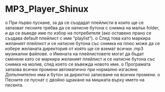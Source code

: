# MP3_Player_Shinux

o	При първо пускане, за да се създадат плейлисти в които ще се запазват песните трябва да се натисне бутона с снимка на малък folder, и да се въведе име по избор на потребителя (ако оставено прано се създава default плейлист с име “playlist”). 
o	След това като маркира желаният плейлист и се натисне бутона със снимка на плюс може да се избере желаната директория от която ще се вземат всички .mp3 музикални файлове.
o	Имената на плейлистовете могат да бъдат сменени като се маркира желаният плейлист и се натисне бутона със снимка на молив, след което се въвежда новото име.
o	Програмата запазва всички промени автоматично при нормално изгасяне. Допълнително има и бутон за директно записване на всички промени. 
o	Песните се пуснат с двойно щракане на мишката върху името на песента.
